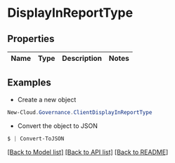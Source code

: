 # DisplayInReportType
## Properties

Name | Type | Description | Notes
------------ | ------------- | ------------- | -------------

## Examples

- Create a new object
```powershell
New-Cloud.Governance.ClientDisplayInReportType 
```

- Convert the object to JSON
```powershell
$ | Convert-ToJSON
```


[[Back to Model list]](../README.md#documentation-for-models) [[Back to API list]](../README.md#documentation-for-api-endpoints) [[Back to README]](../README.md)

